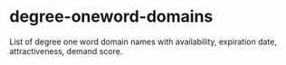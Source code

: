 # degree-oneword-domains
List of degree one word domain names with availability, expiration date, attractiveness, demand score.
